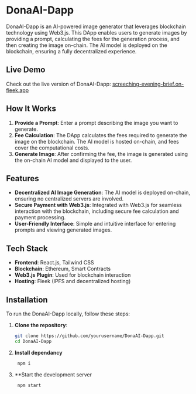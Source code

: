 # DonaAI-Dapp

DonaAI-Dapp is an AI-powered image generator that leverages blockchain technology using Web3.js. This DApp enables users to generate images by providing a prompt, calculating the fees for the generation process, and then creating the image on-chain. The AI model is deployed on the blockchain, ensuring a fully decentralized experience.

## Live Demo

Check out the live version of DonaAI-Dapp: [screeching-evening-brief.on-fleek.app](https://screeching-evening-brief.on-fleek.app)

## How It Works

1. **Provide a Prompt**: Enter a prompt describing the image you want to generate.
2. **Fee Calculation**: The DApp calculates the fees required to generate the image on the blockchain. The AI model is hosted on-chain, and fees cover the computational costs.
3. **Generate Image**: After confirming the fee, the image is generated using the on-chain AI model and displayed to the user.

## Features

- **Decentralized AI Image Generation**: The AI model is deployed on-chain, ensuring no centralized servers are involved.
- **Secure Payment with Web3.js**: Integrated with Web3.js for seamless interaction with the blockchain, including secure fee calculation and payment processing.
- **User-Friendly Interface**: Simple and intuitive interface for entering prompts and viewing generated images.

## Tech Stack

- **Frontend**: React.js, Tailwind CSS
- **Blockchain**: Ethereum, Smart Contracts
- **Web3.js Plugin**: Used for blockchain interaction
- **Hosting**: Fleek (IPFS and decentralized hosting)

## Installation

To run the DonaAI-Dapp locally, follow these steps:

1. **Clone the repository**:

   ```bash
   git clone https://github.com/yourusername/DonaAI-Dapp.git
   cd DonaAI-Dapp

2. **Install dependancy**
   ```bash
    npm i
   
3. **Start the development server
    ```bash
     npm start
